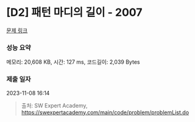 # [D2] 패턴 마디의 길이 - 2007 

[문제 링크](https://swexpertacademy.com/main/code/problem/problemDetail.do?contestProbId=AV5P1kNKAl8DFAUq) 

### 성능 요약

메모리: 20,608 KB, 시간: 127 ms, 코드길이: 2,039 Bytes

### 제출 일자

2023-11-08 16:14



> 출처: SW Expert Academy, https://swexpertacademy.com/main/code/problem/problemList.do